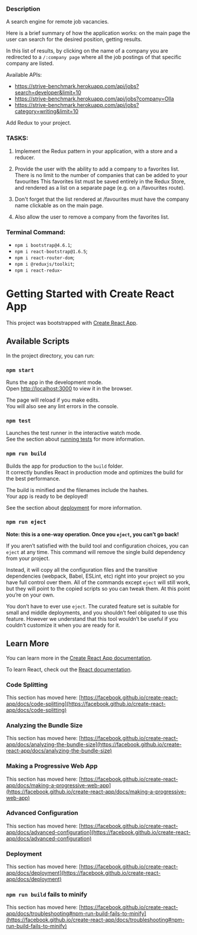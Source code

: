### Description 
A search engine for remote job vacancies.

Here is a brief summary of how the application works:
on the main page the user can search for the desired position,
getting results.

In this list of results, by clicking on the name of a company
you are redirected to a `/:company page`
where all the job postings of that specific company are listed.

Available APIs:
- https://strive-benchmark.herokuapp.com/api/jobs?search=developer&limit=10
- https://strive-benchmark.herokuapp.com/api/jobs?company=Olla
- https://strive-benchmark.herokuapp.com/api/jobs?category=writing&limit=10

     
Add Redux to your project.

### TASKS:
1. Implement the Redux pattern in your application, with a store and a reducer.

2. Provide the user with the ability to add a company to a favorites list.
   There is no limit to the number of companies that can be added to your favourites
   This favorites list must be saved entirely in the Redux Store, and rendered
   as a list on a separate page (e.g. on a /favourites route).

3. Don't forget that the list rendered at /favourites
   must have the company name clickable as on the main page.

4. Also allow the user to remove a company from the favorites list.

### Terminal Command: 
- `npm i bootstrap@4.6.1`;
- `npm i react-bootstrap@1.6.5`;
- `npm i react-router-dom`;
- `npm i @reduxjs/toolkit`;
- `npm i react-redux`-
   
   
   
   


# Getting Started with Create React App

This project was bootstrapped with [Create React App](https://github.com/facebook/create-react-app).

## Available Scripts

In the project directory, you can run:

### `npm start`

Runs the app in the development mode.\
Open [http://localhost:3000](http://localhost:3000) to view it in the browser.

The page will reload if you make edits.\
You will also see any lint errors in the console.

### `npm test`

Launches the test runner in the interactive watch mode.\
See the section about [running tests](https://facebook.github.io/create-react-app/docs/running-tests) for more information.

### `npm run build`

Builds the app for production to the `build` folder.\
It correctly bundles React in production mode and optimizes the build for the best performance.

The build is minified and the filenames include the hashes.\
Your app is ready to be deployed!

See the section about [deployment](https://facebook.github.io/create-react-app/docs/deployment) for more information.

### `npm run eject`

**Note: this is a one-way operation. Once you `eject`, you can’t go back!**

If you aren’t satisfied with the build tool and configuration choices, you can `eject` at any time. This command will remove the single build dependency from your project.

Instead, it will copy all the configuration files and the transitive dependencies (webpack, Babel, ESLint, etc) right into your project so you have full control over them. All of the commands except `eject` will still work, but they will point to the copied scripts so you can tweak them. At this point you’re on your own.

You don’t have to ever use `eject`. The curated feature set is suitable for small and middle deployments, and you shouldn’t feel obligated to use this feature. However we understand that this tool wouldn’t be useful if you couldn’t customize it when you are ready for it.

## Learn More

You can learn more in the [Create React App documentation](https://facebook.github.io/create-react-app/docs/getting-started).

To learn React, check out the [React documentation](https://reactjs.org/).

### Code Splitting

This section has moved here: [https://facebook.github.io/create-react-app/docs/code-splitting](https://facebook.github.io/create-react-app/docs/code-splitting)

### Analyzing the Bundle Size

This section has moved here: [https://facebook.github.io/create-react-app/docs/analyzing-the-bundle-size](https://facebook.github.io/create-react-app/docs/analyzing-the-bundle-size)

### Making a Progressive Web App

This section has moved here: [https://facebook.github.io/create-react-app/docs/making-a-progressive-web-app](https://facebook.github.io/create-react-app/docs/making-a-progressive-web-app)

### Advanced Configuration

This section has moved here: [https://facebook.github.io/create-react-app/docs/advanced-configuration](https://facebook.github.io/create-react-app/docs/advanced-configuration)

### Deployment

This section has moved here: [https://facebook.github.io/create-react-app/docs/deployment](https://facebook.github.io/create-react-app/docs/deployment)

### `npm run build` fails to minify

This section has moved here: [https://facebook.github.io/create-react-app/docs/troubleshooting#npm-run-build-fails-to-minify](https://facebook.github.io/create-react-app/docs/troubleshooting#npm-run-build-fails-to-minify)
